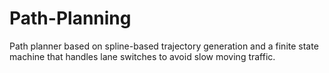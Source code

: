 # Path-Planning
Path planner based on spline-based trajectory generation and a finite state machine that handles lane switches to avoid slow moving traffic.

